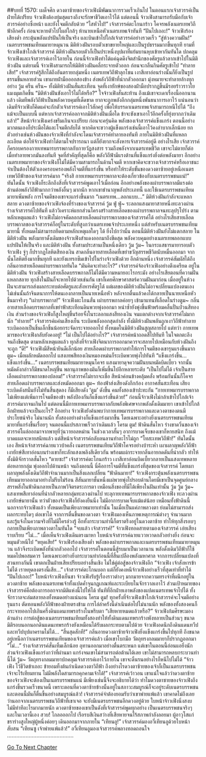 ##บทที่ 1570: เผด็จศึก
ดวงตาซ้ายของจ้าวเฟิงมีพัฒนาการรวดเร็วเกินไป ในตอนแรกเจ้าสวรรค์เป็นฝ่ายได้เปรียบ จ้าวเฟิงต้องทุ่มสุดแรงถึงจะรักษาชีวิตเอาไว้ได้
แต่ตอนนี้ จ้าวเฟิงสามารถรับมือกับเจ้าสวรรค์อย่างซึ่งหน้า และยังโจมตีกลับด้วย
“ไสหัวไป!”
เจ้าสวรรค์ตะโกนกร้าว โคจรพลังเนตรเทพวิถีฟ้าอีกครั้ง ก่อนจะหายตัวไปโผล่ใกล้ๆ ห้านายเหนือหัวเนตรเทพเจ้าทันที
“ฝันไปเถอะ!”
จ้าวเฟิงร้องเสียงต่ำ กระตุ้นพลังแปรฝันให้เป็นจริง และบินเข้าไปใกล้เจ้าสวรรค์อย่างรวดเร็ว
“สู่ห้วงความฝัน!”
เนตรบรรพชนเทียมมายาหมุนวน มิติห้วงฝันรอบตัวเขาขยายใหญ่และเป็นรูปธรรมมากขึ้นทุกที
ยามที่จ้าวเฟิงเข้าใกล้เจ้าสวรรค์ มิติห้วงฝันรอบตัวก็เป็นประหนึ่งบุปผาที่แย้มบานหุบเข้าหากันทันใด ปกคลุมจ้าวเฟิงและเจ้าสวรรค์เอาไว้ภายใน
ก่อนนี้จ้าวเฟิงทำได้แค่ฉุดดึงจิตสำนึกของศัตรูแล้วลากเข้าไปในมิติห้วงฝัน
แต่ยามนี้ จ้าวเฟิงสามารถให้มิติห้วงฝันคลี่กระจายตัวออก ก่อนจะกลืนกินศัตรูเข้าไป
“ทำลายเสีย!”
เจ้าสวรรค์รู้สึกได้ถึงอันตรายกลุ่มหนึ่ง เนตรเทพวิถีฟ้าลุกโชน เงาสีเทาอ่อนร่างนั้นก็ยิ่งเป็นรูปธรรมขึ้นหลายส่วน เขาผายฝ่ามือออกสองข้าง ส่งพลังวิถีฟ้าที่น่ากลัวออกมา มุ่งหมายจะทำลายล้างทุกอย่าง
วู้ม ครืน ครืน~
ทั้งมิติห้วงฝันสั่นสะเทือน จุดที่เงายักษ์ของสองฝ่ามือปรากฏขึ้นมีรอยร้าวราวใยแมงมุมเกิดขึ้น
“มิติห้วงฝันขังเอาไว้ไม่ได้หรือ?”
ใจจ้าวเฟิงสั่นสะท้าน
ถึงแม้เขาจะเดาเรื่องนี้ออกนานแล้ว เดิมทีพลังวิถีฟ้าเป็นพลังควบคุมที่เด็ดขาด ยากจะถูกพลังอีกกลุ่มหนึ่งพันธนาการเอาไว้
แน่นอนว่าเดิมทีจ้าวเฟิงก็คิดแค่จะกักตัวเจ้าสวรรค์เอาไว้สักครู่ เพื่อให้บรรดาเนตรเทพเจ้าสามารถหนีไปได้
“ถึงแม้จะเป็นแบบนี้ แต่หากเจ้าสวรรค์ออกจากมิติห้วงฝันเมื่อใด ข้าจะขังเขาเอาไว้อีกครั้งก็ยุ่งยากกว่าเดิมแล้ว!”
สีหน้าจ้าวเฟิงเคร่งขรึมเกินจะเปรียบ ก่อนจะครุ่นคิด
พลังของเจ้าสวรรค์แข็งแกร่ง ตอนนี้อย่างมากตนเองก็ประมือได้และโจมตีกลับได้ หากคิดจะขวางผู้แข็งแกร่งเช่นนี้เอาไว้คงลำบากเล็กน้อย ยกตัวอย่างเช่นห้วงฝันของจ้าวเฟิงที่กำลังจะโดนเจ้าสวรรค์ทำลายลงทันที
ภายในมิติห้วงฝันที่แหลกละเอียด ต่อให้จ้าวเฟิงทำได้ตามใจปรารถนา แต่ก็ยังยากจะสังหารเจ้าสวรรค์อยู่ดี
อย่างไรเสีย เจ้าสวรรค์ก็ครอบครองกายเทพมารบรรพกาลกับกายวัฏสงสาร รวมถึงพลังจากเนตรเทพชีวิต เขาจะไม่ตายก็ต่อเมื่อทำลายพวกมันลงทันที
จุดที่สำคัญที่สุดก็คือ พลังวิถีฟ้ามีแรงต้านที่แข็งแกร่งยิ่งต่อพลังมายา
อีกอย่าง เนตรเทพมายาของจ้าวเฟิงก็ไม่ได้มีความสามารถในด้านโจมตี
หากเขาคิดจะขวางเจ้าสวรรค์หรือเอาชนะ จำเป็นต้องให้ตัวเองครอบครองพลังโจมตีที่แกร่งขึ้น หรือทำให้ระดับขั้นของดวงตาซ้ายอยู่เหนือเนตรเทพวิถีฟ้าของเจ้าสวรรค์มาก
“จริงสิ กายเทพมารบรรพกาลจะต้องเกี่ยวข้องกับเนตรบรรพชนแน่!”
ทันใดนั้น จ้าวเฟิงก็ระลึกถึงสิ่งที่เจ้าสวรรค์พูดเอาไว้เมื่อก่อน
อีกอย่างพลังของเผ่าบรรพกาลมีแรงต่อต้านต่อพลังวิถีฟ้ามากกว่าพลังอื่นๆ มากนัก
หากเขาชำนาญพลังประเภทนี้ และใช้เนตรบรรพชนเทียมมายาเพิ่มพลัง การโจมตีของเขาจะแกร่งขึ้นมาก
“เนตรเทพ…ลอกแบบ…”
มิติห้วงฝันกำลังจะแหลกสลาย ดวงตาซ้ายของจ้าวเฟิงจ้องที่ร่างของเจ้าสวรรค์
วู้ม ฟู่ ฟู่~
ระลอกแสงมายาสายหนึ่งทะลวงผ่านร่างเจ้าสวรรค์ไปทันที แล้ววิเคราะห์แยกส่วนโครงสร้างสายเลือดของเผ่าบรรพกาลจนทะลุปรุโปร่ง
ตามหลักเหตุผลแล้ว จ้าวเฟิงไม่อาจคัดลอกสายเลือดเผ่าบรรพกาลของเจ้าสวรรค์ได้ อย่างไรเสียสายเลือดบรรพกาลของเจ้าสวรรค์ก็อยู่ในระดับที่สูงกว่าเนตรเทพเจ้าประเภทหนึ่ง
แต่สำหรับเนตรบรรพชนเทียมมายานี้ ทั้งหมดไม่สามารถยึดตามหลักเหตุผลใดๆ ได้
ยิ่งไปกว่านั้น ตอนนี้มิติห้วงฝันยังไม่แตกสลาย
ในมิติห้วงฝัน พลังมายาดั้งเดิมของจ้าวเฟิงสำแดงออกมาถึงขีดสุด
พลังควบคุมอย่างเนตรเทพลอกแบบ แปรฝันให้เป็นจริง และมิติห้วงฝัน ทั้งสามประสานเป็นหนึ่งเดียว
วู้ม วู้ม~
ในกระแสธารมายารอบตัวจ้าวเฟิง จู่ๆ ก็ปรากฏโลหิตสีทองเงิน สาดกลิ่นอายสายเลือดที่เขย่าขวัญสรรพชีวิตนับหมื่นออกมา
จากนั้นโลหิตยิ่งมากขึ้นทุกที และยังแทรกซึมเข้าไปในร่างจ้าวเฟิงด้วย
อีกด้านหนึ่ง เจ้าสวรรค์สัมผัสได้ถึงกลิ่นอายสายเลือดเผ่าบรรพกาลทันใด
“มันคิดจะทำอะไร?”
เจ้าสวรรค์จ้องจ้าวเฟิงอย่างตึงเครียด
อยู่ในมิติห้วงฝัน จ้าวเฟิงสร้างสายเลือดบรรพกาลก็ไม่ได้มีความหมายอะไรกระมัง อย่างไรเสียตอนที่ความฝันแหลกสลาย ทุกสิ่งในฝันก็จะหายไปด้วยเช่นกัน
เขาก็เคยศึกษาศาสตร์ความฝันมาก่อน เมื่ออยู่ในห้วงฝันจะสามารถส่งผลกระทบต่อศัตรูและสังหารศัตรูได้ แต่ผลของมิติห้วงฝันไม่อาจเปลี่ยนแปลงตนเอง ไม่เช่นนั้นถ้าจินตนาการให้ตนเองกลายเป็นนายเหนือหัว หลังจากตื่นแล้วคงได้กลายเป็นนายเหนือหัวขึ้นมาจริงๆ
“เผ่าบรรพกาล!”
จ้าวเฟิงตะโกนลั่น เผ่าบรรพกาลค่อยๆ เข้ามาแทนที่เลือดในร่างตูม~
กลิ่นอายสายเลือดบรรพกาลที่เขย่าฟ้าสะเทือนดินพวยพุ่งออกมา หนำซ้ำยังพุ่งขึ้นฟ้าพร้อมคลื่นปั่นป่วนสีทองเงิน
ส่วนร่างของจ้าวเฟิงก็สูงใหญ่ขึ้นร้อยจั้งในระลอกแสงสีทองเงิน จนแตกต่างจากเจ้าสวรรค์ไม่มากนัก
“ทำลาย!”
เจ้าสวรรค์แค่นเสียงเย็น ระเบิดพลังออกสุดกำลัง
ทั้งมิติห้วงฝันพลันถูกเงาวิถีฟ้าทำลาย ระเบิดออกเป็นชิ้นเล็กชิ้นน้อยกระจัดกระจายออกไป
ทั้งหมดในมิติห้วงฝันสูญสลายไป
แต่ทว่า
กายเทพมารของจ้าวเฟิงกลับยังคงอยู่!
“ไม่ เป็นไปได้อย่างไร?”
เจ้าสวรรค์หน้าถอดสีไปทันที ในใจตกตะลึงจนถึงขีดสุด
ตามหลักเหตุผลแล้ว ทุกสิ่งที่จ้าวเฟิงจิตนาการออกมาควรจะสลายไปเหมือนกับห้วงฝันถึงจะถูก
“ดี!”
จ้าวเฟิงมีสีหน้ายินดีเล็กน้อย สายเลือดเผ่าบรรพกาลทำให้การโจมตีของเขารุนแรงขึ้นมาก
ตูม~
เมื่อผลักหมัดออกไป แสงเทพสีทองเงินหมองหม่นก็ระเบิดพวยพุ่งไปทันที
“แข็งแกร่งขึ้น…แข็งแกร่งขึ้น…”
เนตรบรรพชนเทียมมายาหมุนโคจร แสงมายาดุจความฝันบนหมัดบิดเบี้ยว จากนั้นหมัดดังกล่าวก็มีขนาดใหญ่ขึ้น พลานุภาพของมันก็เพิ่มขึ้นไปอีกหลายระดับ
“เป็นไปไม่ได้ เจ้าเป็นสายเลือดเผ่าบรรพกาลของปลอม!”
เจ้าสวรรค์ไม่ยากจะเชื่อ สีหน้าค่อนข้างคลุ้มคลั่ง พร้อมกันนั้นก็โคจรสายเลือดเผ่าบรรพกาลและส่งหมัดออกมา
ตูม~
ท้องฟ้าส่งเสียงดังกึกก้อง อากาศสั่นสะเทือน
เสียงระเบิดดังสนั่นยังไม่ทันสิ้นสุดลง ก็มีเสียงดัง ‘ตูม’ ดังขึ้น คนทั้งสองเข้าปะทะกัน
“กายเทพมารบรรพกาลไม่เพียงแต่เพิ่มการโจมตีของข้า พลังป้องกันก็แข็งแกร่งขึ้นด้วย!”
ก่อนนี้จ้าวเฟิงไม่กล้าเข้าไปใกล้เจ้าสวรรค์มากจนเกินไป แต่ตอนนี้มีกายเทพมารบรรพกาลกับพลังพิเศษจากพลังดั้งเดิมมายา เขาเข้าไปใกล้อีกฝ่ายแล้วจะเป็นอะไร?
อีกอย่าง จ้าวเฟิงยังค้นพบว่ากายเทพมารบรรพกาลและดวงตาของตนมีประโยชน์จริง
ไม่นานนัก ทั้งสองอย่างต่างก็แข็งแกร่งมากขึ้น
โดยเฉพาะอย่างยิ่งเนตรบรรพชนเทียมมายาที่แกร่งขึ้นเรื่อยๆ จนตอนนี้แปรสภาพเร็วกว่าเดิมแล้ว
โครม ตูม!
ฟ้าดินสั่นไหว ร่างขาดวิ่นของเจ้าสวรรค์โผล่ออกมาจากพายุที่วุ่นวายอลหม่าน
ในช่วงเวลาสั้นๆ อาการบาดเจ็บของเขาก็หายสนิท
ถึงแม้บาดแผลจะหายสนิทแล้ว แต่สีหน้าเจ้าสวรรค์กลับลนลานทำอะไรไม่ถูก
“โทสะเทพวิถีฟ้า!”
ทันใดนั้นเอง สีหน้าเจ้าสวรรค์ฉายแววบ้าคลั่ง เนตรบรรพชนเทียมวิถีฟ้าโคจรอย่างบ้าระห่ำ เผาผลาญพลังวิถีฟ้า
เงายักษ์สีเทาอ่อนบนร่างเขาก็ทะลักแสงเพลิงสีเดียวกัน พร้อมแผ่กระจายกลิ่นอายกดดันที่น่ากลัว ทำให้ทั้งมิติจักรวาลสั่นไหว
“ตายซะ!”
เจ้าสวรรค์ตะโกนกร้าว
เงาสีเทาอ่อนบิดเบี้ยวกลายเป็นแสงเทพหลายต่อหลายกลุ่ม พุ่งออกไปด้านหน้า
จนถึงตอนนี้ นี่คือการโจมตีที่แข็งแกร่งที่สุดของเจ้าสวรรค์ โดยเผาผลาญพลังดั้งเดิมวิถีฟ้าจำนวนมากเป็นสิ่งแลกเปลี่ยน
“ฟ้าดินมายา!”
จ้าวเฟิงกระตุ้นพลังเนตรบรรพชนเทียมมายาออกมาอย่างไม่รีบไม่ร้อน
สีสันมายาชั้นหนึ่งแผ่พวยพุ่งไปรอบด้านโดยมีเขาเป็นจุดศูนย์กลาง สรรพสิ่งในฟ้าดินกลายเป็นภาพวิจิตรตระการตา เหมือนสิ่งของที่มีได้เพียงในฝันเท่านั้น
วู้ม วู้ม วู้ม~
แสงเทพสีเทาอ่อนที่น่ากลัวหลายกลุ่มทะลวงผ่านไป ทะลุกายเทพมารบรรพกาลของจ้าวเฟิง ทะลวงผ่านเงายักษ์มายานั้น
ทว่าตัวของจ้าวเฟิงก็ยังคงยืนนิ่ง ไม่มีอาการบาดเจ็บแม้แต่น้อย
เหมือนทั้งฟ้าดินนี้ นอกจากจ้าวเฟิงแล้ว ทั้งหมดเป็นเพียงภาพมายาเท่านั้น ในเมื่อเป็นแค่ภาพลวงตา ย่อมไม่สามารถส่งผลกระทบใดๆ ต่อเขาได้
จากการตื่นขึ้นของดวงตา จ้าวเฟิงมองเห็นภาพเหตุการณ์ต่างๆ จำนวนมาก และรู้แจ้งในความจริงที่ไม่มีใครล่วงรู้
อีกทั้งกระบวนท่านี้ก็ตราตรึงอยู่ในดวงตาซ้าย ทำให้ทุกสิ่งรอบๆ กลายเป็นเพียงภาพลวงตาในทันใด
“จบแล้ว เจ้าสวรรค์!”
จ้าวเฟิงทอดสายตามองเจ้าสวรรค์ เอ่ยเสียงราบเรียบ
“ไม่…”
เมื่อเห็นจ้าวเฟิงเดินตรงมาหา ใบหน้าเจ้าสวรรค์ฉายแววหวาดกลัวอย่างยิ่ง ก่อนจะหมุนตัวหนีไป
“หยุดเสีย!”
จ้าวเฟิงร้องเสียงต่ำ พลังของเผ่าบรรพกาลและเนตรบรรพชนเทียมมายาหมุนวน แล้วจึงระเบิดพลังที่น่ากลัวออกไป
เจ้าสวรรค์ในตอนนี้สู้รบมาเป็นเวลานาน พลังดั้งเดิมวิถีฟ้าก็ใช้หมดไปพอสมควร โดยเฉพาะอย่างยิ่งกระบวนท่าก่อนนี้ที่สิ้นเปลืองพลังมหาศาล
จากการเปลี่ยนแปลงที่สวนทางกันนี้ เขาตกเป็นฝ่ายเสียเปรียบอย่างสิ้นเชิง ไม่ใช่คู่ต่อสู้ของจ้าวเฟิงอีก
“จ้าวเฟิง เจ้าสังหารข้าไม่ได้ เราหยุดลงตรงนี้เสีย…”
เจ้าสวรรค์ตะโกนบอก แต่ก็ยังคงหนีจ้าวเฟิงอย่างเร็วที่สุดเท่าที่ทำได้
“ฝันไปเถอะ!”
ใบหน้าจ้าวเฟิงเย็นชา
จ้าวเฟิงรับรู้เรื่องราวต่างๆ มากมายจากความทรงจำที่ผนึกอยู่ในดวงตาซ้าย
พลังของเนตรเทพเจ้าทั้งแปดค้ำจุนกฎเกณฑ์และระเบียบในจักรวาลเอาไว้ ส่วนเป้าหมายของเจ้าสวรรค์คือต้องการออกจากมิติแห่งนี้ไปให้ได้
ทันทีที่อีกฝ่ายเอาพลังของแปดเนตรเทพเจ้าไปได้ ทั้งจักรวาลจะล่มสลายลงทั้งหมดอย่างแน่นอน
โครม ตูม!
ทุกครั้งที่จ้าวเฟิงเข้าใกล้เจ้าสวรรค์จะโจมตีอย่างรุนแรง ตัดทอนพลังวิถีฟ้าของฝ่ายตรงข้าม
การไล่ล่าครังนี้ดำเนินต่อไปไม่นานนัก พลังของทั้งสองคนก็กระจายออกไปเกินครึ่งดินแดนเทพรกร้างในพริบตา
“เสียหายหมดแล้วหรือ?”
จ้าวเฟิงก้มศีรษะมองด้านล่าง
การต่อสู้ของเนตรบรรพชนเทียมทั้งสองทำให้ทั้งดินแดนเทพรกร้างพังทลายเป็นส่วนๆ ขนาดมิติรอบนอกนอกดินแดนเทพรกร้างยังเหมือนได้รับผลกระทบตามไปด้วย จ้าวเฟิงอดนึกถึงดินแดนทวีปและทวีปบุปผาครามไม่ได้…
“สิ้นสุดสักที!”
กลิ่นอายดวงตาซ้ายจ้าวเฟิงยิ่งแข็งแกร่งขึ้นไปทุกที ถึงขนาดอยู่เหนือกว่าเนตรบรรพชนเทียมของเจ้าสวรรค์แล้ว
เมื่อเขาโบกมือ วัตถุทรงกลมมายาก็ปรากฏออกมา
“ไม่…”
ร่างเจ้าสวรรค์สั่นเทิ้มเล็กน้อย อุทานออกมาอย่างตื่นตระหนก
แต่เขาในตอนนี้อ่อนแอยิ่งนัก ส่วนจ้าวเฟิงแข็งแกร่งกว่าที่ผ่านมา แกร่งจนเขาไม่สามารถต่อต้านได้เลย
เขาไม่สามารถหลบกระบวนท่านี้ได้
วู้ม~
วัตถุทรงกลมมายาปกคลุมเจ้าสวรรค์เอาไว้ภายใน เขาจะดิ้นรนอย่างไรก็หนีไปไม่ได้
“จ้าวเฟิง ไว้ชีวิตข้าเถอะ ข้ายอมทิ้งต้นกำเนิดดวงตาวิถีฟ้า ถึงอย่างไรดวงตาซ้ายของเจ้าก็เป็นเนตรบรรพชน เจ้าจะไร้เทียมทาน ไม่มีพลังใดสามารถคุกคามเจ้าได้!”
เจ้าสวรรค์เว้าวอน
เขาแน่ใจแล้วว่าดวงตาซ้ายของจ้าวเฟิงจะต้องเป็นเนตรบรรพชนแน่
มีเพียงเช่นนี้จึงจะอธิบายได้ว่า ทำไมดวงตาซายของจ้าวเฟิงถึงแกร่งขึ้นรวดเร็วขนาดนี้
เพราะตอนที่ดวงตาซ้ายข้างนั้นอยู่ในสภาวะสมบูรณ์ก็จะอยู่ระดับเนตรบรรพชน และตอนนี้มันก็ตื่นขึ้นอย่างสมบูรณ์แล้ว!
เจ้าสวรรค์จำต้องยอมรับว่าเขาพ่ายแพ้แล้ว เขาคาดไม่ถึงเลยว่านอกจากเนตรบรรพชนวิถีฟ้าที่เขาเจอ จะยังมีเนตรบรรพชนอีกดวงอยู่ด้วย
ใบหน้าจ้าวเฟิงนิ่งสงบ ไม่มีท่าทีอะไรมากมายนัก
ดวงตาซ้ายของเขาเป็นดังที่เจ้าสวรรค์พูดทุกอย่าง เป็นเนตรบรรพชนจริงๆ
และในเวลานี้เอง
สวบ!
ไกลอออกไป เรือรบสีเงินสว่างที่เสียหายจนไร้สภาพกำลังลอยมา ผู้อาวุโสแก่ชราร่างสูงใหญ่ผู้หนึ่งค่อยๆ เดินออกมาจากภายใน
“เทียนอู!”
เจ้าสวรรค์มองอวี่เทียนอูด้วยใบหน้าสับสน
“เทียนซู เจ้าพ่ายแพ้แล้ว!”
อวี่เทียนอูมองเจ้าสวรรค์พลางทอดถอนใจ
...........................................


[Go To Next Chapter]( ./427.md)